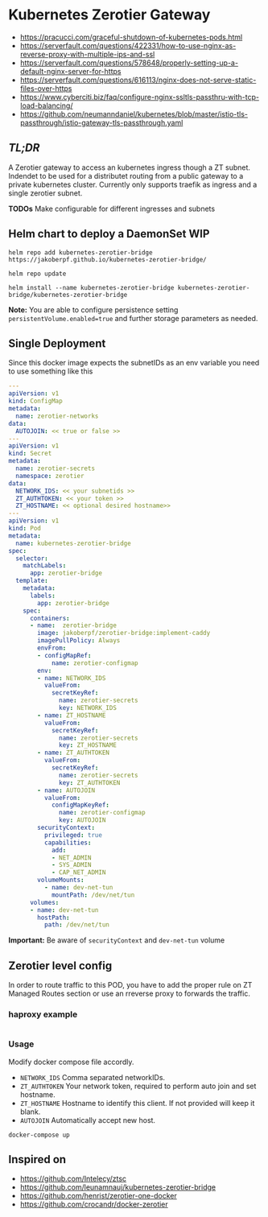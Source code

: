 # Kubernetes Zerotier Gateway

- <https://pracucci.com/graceful-shutdown-of-kubernetes-pods.html>
- <https://serverfault.com/questions/422331/how-to-use-nginx-as-reverse-proxy-with-multiple-ips-and-ssl>
- <https://serverfault.com/questions/578648/properly-setting-up-a-default-nginx-server-for-https>
- <https://serverfault.com/questions/616113/nginx-does-not-serve-static-files-over-https>
- <https://www.cyberciti.biz/faq/configure-nginx-ssltls-passthru-with-tcp-load-balancing/>
- <https://github.com/neumanndaniel/kubernetes/blob/master/istio-tls-passthrough/istio-gateway-tls-passthrough.yaml>

## *TL;DR*

A Zerotier gateway to access an kubernetes ingress though a ZT subnet. Indendet to be used for a distributet routing from a public gateway to a private kubernetes cluster. Currently only supports traefik as ingress and a single zerotier subnet.

**TODOs** Make configurable for different ingresses and subnets

## Helm chart to deploy a DaemonSet WIP

`helm repo add kubernetes-zerotier-bridge https://jakoberpf.github.io/kubernetes-zerotier-bridge/`

`helm repo update`

`helm install --name kubernetes-zerotier-bridge kubernetes-zerotier-bridge/kubernetes-zerotier-bridge`

**Note:** You are able to configure persistence setting `persistentVolume.enabled=true` and further storage parameters as needed.

## Single Deployment

Since this docker image expects the subnetIDs as an env variable you need to use something like this

```yaml
---
apiVersion: v1
kind: ConfigMap
metadata:
  name: zerotier-networks
data:
  AUTOJOIN: << true or false >>
---
apiVersion: v1
kind: Secret
metadata:
  name: zerotier-secrets
  namespace: zerotier
data:
  NETWORK_IDS: << your subnetids >>
  ZT_AUTHTOKEN: << your token >>
  ZT_HOSTNAME: << optional desired hostname>>
---
apiVersion: v1
kind: Pod
metadata:
  name: kubernetes-zerotier-bridge
spec:
  selector:
    matchLabels:
      app: zerotier-bridge
  template:
    metadata:
      labels:
        app: zerotier-bridge
    spec:
      containers:
      - name:  zerotier-bridge
        image: jakoberpf/zerotier-bridge:implement-caddy
        imagePullPolicy: Always
        envFrom:
        - configMapRef:
            name: zerotier-configmap
        env:
        - name: NETWORK_IDS
          valueFrom:
            secretKeyRef:
              name: zerotier-secrets
              key: NETWORK_IDS 
        - name: ZT_HOSTNAME
          valueFrom:
            secretKeyRef:
              name: zerotier-secrets
              key: ZT_HOSTNAME 
        - name: ZT_AUTHTOKEN
          valueFrom:
            secretKeyRef:
              name: zerotier-secrets
              key: ZT_AUTHTOKEN 
        - name: AUTOJOIN
          valueFrom:
            configMapKeyRef:
              name: zerotier-configmap
              key: AUTOJOIN 
        securityContext:
          privileged: true
          capabilities:
            add:
            - NET_ADMIN
            - SYS_ADMIN
            - CAP_NET_ADMIN
        volumeMounts:
          - name: dev-net-tun
            mountPath: /dev/net/tun
      volumes:
      - name: dev-net-tun
        hostPath:
          path: /dev/net/tun

```

**Important:** Be aware of `securityContext` and `dev-net-tun` volume

## Zerotier level config

In order to route traffic to this POD, you have to add the proper rule on ZT Managed Routes section or use an rreverse proxy to forwards the traffic.

### haproxy example

```conf

```

### Usage

Modify docker compose file accordly.

- `NETWORK_IDS` Comma separated networkIDs.
- `ZT_AUTHTOKEN` Your network token, required to perform auto join and set hostname.
- `ZT_HOSTNAME` Hostname to identify this client. If not provided will keep it blank.
- `AUTOJOIN` Automatically accept new host.

```
docker-compose up
```

## Inspired on

- <https://github.com/Intelecy/ztsc>
- <https://github.com/leunamnauj/kubernetes-zerotier-bridge>
- <https://github.com/henrist/zerotier-one-docker>
- <https://github.com/crocandr/docker-zerotier>
